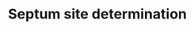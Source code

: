 ---
annotations:
- id: PW:0000004
  parent: regulatory pathway
  type: Pathway Ontology
  value: regulatory pathway
authors:
- Fehrhart
- Lindarieswijk
- MaintBot
description: In Escherichia coli, division site selection is regulated in part by
  the Min-protein system. Oscillations of the Min proteins from pole to pole every
  approximately 40 sec have been revealed by in vivo studies of GFP fusions. The dynamic
  oscillatory structures produced by the Min proteins, including a ring of MinE protein,
  compact polar zones of MinD, and zebra-striped oscillations in filamentous cells,
  remain unexplained. We show that the Min oscillations, including mutant phenotypes,
  can be accounted for by in vitro-observed interactions involving MinD and MinE,
  with a crucial role played by the rate of nucleotide exchange. Recent discoveries
  suggest that protein oscillations may play a general role in proper chromosome and
  plasmid partitioning. (Huang KC et al. 2003)
last-edited: 2019-08-16
organisms:
- Escherichia coli
redirect_from:
- /index.php/Pathway:WP3538
- /instance/WP3538
revision: null
schema-jsonld:
- '@context': https://schema.org/
  '@id': https://wikipathways.github.io/pathways/WP3538.html
  '@type': Dataset
  creator:
    '@type': Organization
    name: WikiPathways
  description: In Escherichia coli, division site selection is regulated in part by
    the Min-protein system. Oscillations of the Min proteins from pole to pole every
    approximately 40 sec have been revealed by in vivo studies of GFP fusions. The
    dynamic oscillatory structures produced by the Min proteins, including a ring
    of MinE protein, compact polar zones of MinD, and zebra-striped oscillations in
    filamentous cells, remain unexplained. We show that the Min oscillations, including
    mutant phenotypes, can be accounted for by in vitro-observed interactions involving
    MinD and MinE, with a crucial role played by the rate of nucleotide exchange.
    Recent discoveries suggest that protein oscillations may play a general role in
    proper chromosome and plasmid partitioning. (Huang KC et al. 2003)
  keywords:
  - 'ADP '
  - 'ATP '
  - MinD
  - MinE
  - Phosphate
  license: CC0
  name: Septum site determination
seo: CreativeWork
title: Septum site determination
wpid: WP3538
---